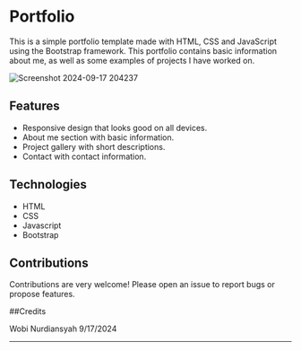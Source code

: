 # Portfolio

This is a simple portfolio template made with HTML, CSS and JavaScript using the Bootstrap framework. This portfolio contains basic information about me, as well as some examples of projects I have worked on.

![Screenshot 2024-09-17 204237](https://github.com/user-attachments/assets/ff481dce-fdae-43b0-861e-069d9a676a35)

## Features
* Responsive design that looks good on all devices.
* About me section with basic information.
* Project gallery with short descriptions.
* Contact with contact information.

## Technologies 
* HTML
* CSS
* Javascript
* Bootstrap

## Contributions 
Contributions are very welcome! Please open an issue to report bugs or propose features.

##Credits

Wobi Nurdiansyah 9/17/2024 

***
